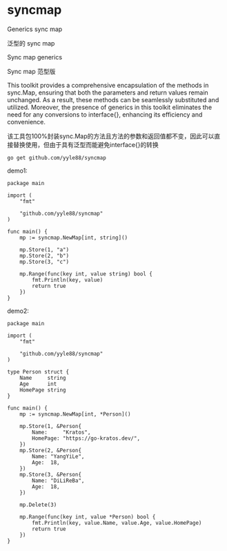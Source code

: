 # syncmap

Generics sync map

泛型的 sync map

Sync map generics

Sync map 范型版

This toolkit provides a comprehensive encapsulation of the methods in sync.Map, ensuring that both the parameters and return values remain unchanged. As a result, these methods can be seamlessly substituted and utilized. Moreover, the presence of generics in this toolkit eliminates the need for any conversions to interface{}, enhancing its efficiency and convenience.

该工具包100%封装sync.Map的方法且方法的参数和返回值都不变，因此可以直接替换使用，但由于具有泛型而能避免interface{}的转换

```
go get github.com/yyle88/syncmap
```

demo1:
```
package main

import (
	"fmt"

	"github.com/yyle88/syncmap"
)

func main() {
	mp := syncmap.NewMap[int, string]()

	mp.Store(1, "a")
	mp.Store(2, "b")
	mp.Store(3, "c")

	mp.Range(func(key int, value string) bool {
		fmt.Println(key, value)
		return true
	})
}
```

demo2:
```
package main

import (
	"fmt"

	"github.com/yyle88/syncmap"
)

type Person struct {
	Name     string
	Age      int
	HomePage string
}

func main() {
	mp := syncmap.NewMap[int, *Person]()

	mp.Store(1, &Person{
		Name:     "Kratos",
		HomePage: "https://go-kratos.dev/",
	})
	mp.Store(2, &Person{
		Name: "YangYiLe",
		Age:  18,
	})
	mp.Store(3, &Person{
		Name: "DiLiReBa",
		Age:  18,
	})

	mp.Delete(3)

	mp.Range(func(key int, value *Person) bool {
		fmt.Println(key, value.Name, value.Age, value.HomePage)
		return true
	})
}
```
